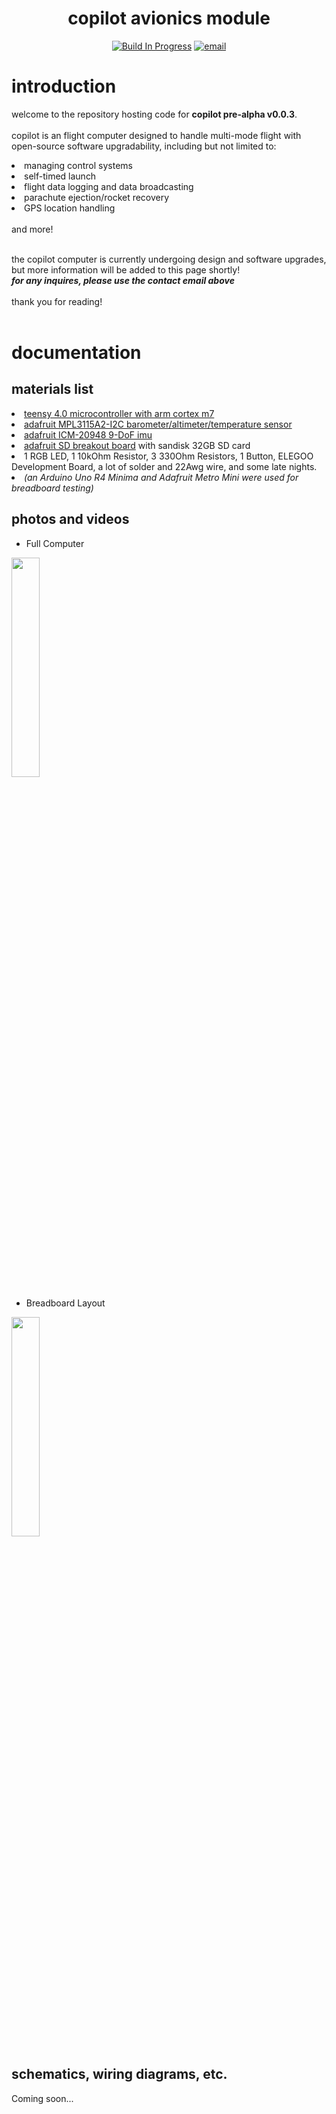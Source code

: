 <!-- header -->

<h1 align="center">copilot avionics module</h1>
<p align="center">
<a href=""><img src="https://img.shields.io/badge/version-pre_alpha_v0.0.3-red" alt="Build In Progress"></a>
<a href="mailto:abhigyaa@uci.edu"><img src="https://img.shields.io/badge/contact-abhigyaa@uci.edu-blue" alt="email"></a>
</p>

<!-- introduction --> 

# introduction 
welcome to the repository hosting code for <b>copilot pre-alpha v0.0.3</b>. <br><br>
copilot is an flight computer designed to handle multi-mode flight with open-source software upgradability, including but not limited to:
<li>managing control systems</li><li>self-timed launch</li><li>flight data logging and data broadcasting</li><li>parachute ejection/rocket recovery</li><li>GPS location handling</li> <br>and more! <br><br>

the copilot computer is currently undergoing design and software upgrades, but more information will be added to this page shortly! <br>
<b><i>for any inquires, please use the contact email above</b></i><br><br>
thank you for reading! <br><br>

<!-- documentation -->

# documentation 
## materials list 
<li> <a href="https://www.pjrc.com/store/teensy40.html">teensy 4.0 microcontroller with arm cortex m7</a> </li>
<li> <a href="https://www.adafruit.com/product/1893?gclid=CjwKCAjwjaWoBhAmEiwAXz8DBbLDT-5seaA8vgF_WWSk99L6WS4i_5ePbcoDpMWpPAwpMfeOV1QisxoCh2IQAvD_BwE">adafruit MPL3115A2-I2C barometer/altimeter/temperature sensor</a></li>
<li> <a href="https://learn.adafruit.com/adafruit-tdk-invensense-icm-20948-9-dof-imu">adafruit ICM-20948 9-DoF imu</a> </li>
<li> <a href="https://www.adafruit.com/product/254">adafruit SD breakout board</a> with sandisk 32GB SD card </li>
<li> 1 RGB LED, 1 10kOhm Resistor, 3 330Ohm Resistors, 1 Button, ELEGOO Development Board, a lot of solder and 22Awg wire, and some late nights. </li>
<li> <i>(an Arduino Uno R4 Minima and Adafruit Metro Mini were used for breadboard testing)</i></li>


## photos and videos 
- Full Computer
<img src="https://i.imgur.com/lqqj9XL.png" height=30% width=30% />

- Breadboard Layout 
<img src="https://i.imgur.com/jbNn8lU.jpg" height=30% width=30% />

## schematics, wiring diagrams, etc. 
Coming soon...

